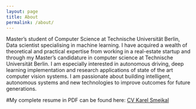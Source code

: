 ```yaml
---
layout: page
title: About
permalink: /about/
---
```


Master’s student of Computer Science at Technische Universität Berlin, Data scientist specialising in machine learning. I have acquired a wealth of theoretical and practical expertise from working in a real-estate startup and through my Master’s candidature in computer science at Technische Universität Berlin. I am especially interested in autonomous driving, deep learning implementation and research applications of state of the art computer vision systems. I am passionate about building intelligent, autonomous systems and new technologies to improve outcomes for future generations.

#My complete resume in PDF can be found here: [CV Karel Smejkal](https://github.com/smejkka3/smejkka3.github.io/raw/master/assets/CV_2020.pdf)
